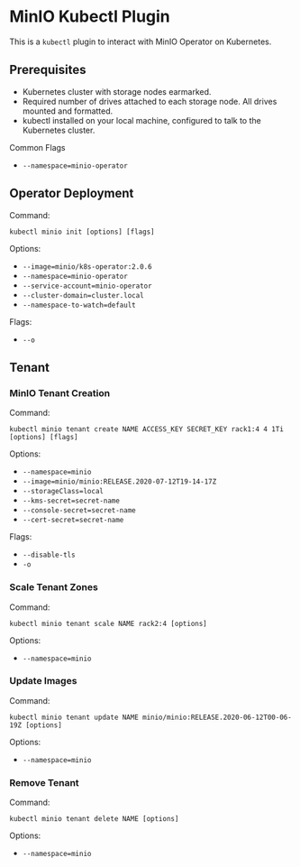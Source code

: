 # MinIO Kubectl Plugin

This is a `kubectl` plugin to interact with MinIO Operator on Kubernetes.

## Prerequisites

- Kubernetes cluster with storage nodes earmarked.
- Required number of drives attached to each storage node. All drives mounted and formatted.
- kubectl installed on your local machine, configured to talk to the Kubernetes cluster.

Common Flags

- `--namespace=minio-operator`

## Operator Deployment

Command:

`kubectl minio init [options] [flags]`

Options:

- `--image=minio/k8s-operator:2.0.6`
- `--namespace=minio-operator`
- `--service-account=minio-operator`
- `--cluster-domain=cluster.local`
- `--namespace-to-watch=default`

Flags:

- `--o`

## Tenant

### MinIO Tenant Creation

Command:

`kubectl minio tenant create NAME ACCESS_KEY SECRET_KEY rack1:4 4 1Ti [options] [flags]`

Options:

- `--namespace=minio`
- `--image=minio/minio:RELEASE.2020-07-12T19-14-17Z`
- `--storageClass=local`
- `--kms-secret=secret-name`
- `--console-secret=secret-name`
- `--cert-secret=secret-name`

Flags:

- `--disable-tls`
- `-o`

### Scale Tenant Zones

Command:

`kubectl minio tenant scale NAME rack2:4 [options]`

Options:

- `--namespace=minio`

### Update Images

Command:

`kubectl minio tenant update NAME minio/minio:RELEASE.2020-06-12T00-06-19Z [options]`

Options:

- `--namespace=minio`

### Remove Tenant

Command:

`kubectl minio tenant delete NAME [options]`

Options:

- `--namespace=minio`
